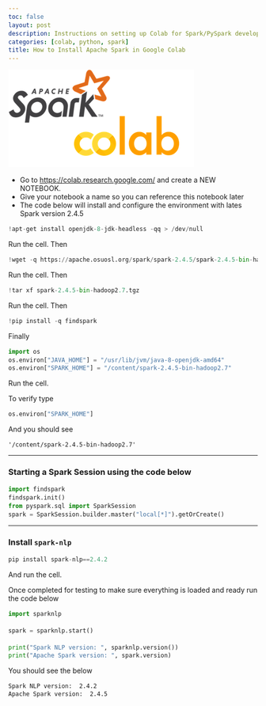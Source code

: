 ```yaml
---
toc: false
layout: post
description: Instructions on setting up Colab for Spark/PySpark development
categories: [colab, python, spark]
title: How to Install Apache Spark in Google Colab
--- 
```


![png](images/cospa.png)



* Go to https://colab.research.google.com/ and create a NEW NOTEBOOK.
* Give your notebook a name so you can reference this notebook later
* The code below will install and configure the environment with lates Spark version 2.4.5

```python
!apt-get install openjdk-8-jdk-headless -qq > /dev/null
```

Run the cell. Then

```python
!wget -q https://apache.osuosl.org/spark/spark-2.4.5/spark-2.4.5-bin-hadoop2.7.tgz
```

Run the cell. Then

```python
!tar xf spark-2.4.5-bin-hadoop2.7.tgz
```

Run the cell. Then

```python
!pip install -q findspark
```

Finally 

```python
import os
os.environ["JAVA_HOME"] = "/usr/lib/jvm/java-8-openjdk-amd64"
os.environ["SPARK_HOME"] = "/content/spark-2.4.5-bin-hadoop2.7"
```

Run the cell.

To verify type

```python
os.environ["SPARK_HOME"]
```

And you should see

```
'/content/spark-2.4.5-bin-hadoop2.7'
```

---

### Starting a Spark Session using the code below

```python
import findspark
findspark.init()
from pyspark.sql import SparkSession
spark = SparkSession.builder.master("local[*]").getOrCreate()
```

---

### Install `spark-nlp`

```python
pip install spark-nlp==2.4.2
```

And run the cell. 



Once completed for testing to make sure everything is loaded and ready run the code below

```python
import sparknlp

spark = sparknlp.start()

print("Spark NLP version: ", sparknlp.version())
print("Apache Spark version: ", spark.version)
```

You should see the below

```
Spark NLP version:  2.4.2
Apache Spark version:  2.4.5
```

